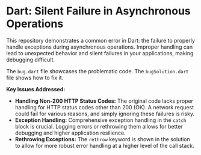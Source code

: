 # Dart: Silent Failure in Asynchronous Operations

This repository demonstrates a common error in Dart: the failure to properly handle exceptions during asynchronous operations.  Improper handling can lead to unexpected behavior and silent failures in your applications, making debugging difficult.

The `bug.dart` file showcases the problematic code. The `bugSolution.dart` file shows how to fix it.

**Key Issues Addressed:**

* **Handling Non-200 HTTP Status Codes:** The original code lacks proper handling for HTTP status codes other than 200 (OK).  A network request could fail for various reasons, and simply ignoring these failures is risky.
* **Exception Handling:** Comprehensive exception handling in the `catch` block is crucial. Logging errors or rethrowing them allows for better debugging and higher application resilience.
* **Rethrowing Exceptions:** The `rethrow` keyword is shown in the solution to allow for more robust error handling at a higher level of the call stack.